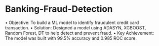 # Banking-Fraud-Detection
• Objective: To build a ML model to identify fraudulent credit card transaction.
• Solution: Designed a model using ADASYN, XGBOOST, Random Forest, DT to help detect and prevent fraud.
• Key Achievement: The model was built with 99.5% accuracy and 0.985 ROC score.


